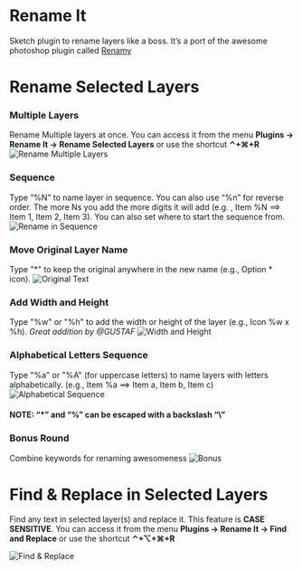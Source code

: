  Rename It
========

Sketch plugin to rename layers like a boss. It’s a port of the awesome photoshop plugin called [Renamy](http://www.renamy.com/)

# Rename Selected Layers
### Multiple Layers
Rename Multiple layers at once. You can access it from the menu **Plugins -> Rename It -> Rename Selected Layers** or use the shortcut **⌃+⌘+R**
![Rename Multiple Layers](http://x.rodrigosoares.me.s3.amazonaws.com/images/renameIt/Rename%20Multiple%20Layers.gif)

### Sequence
Type “%N” to name layer in sequence. You can also use “%n” for reverse order. The more Ns you add the more digits it will add (e.g. , Item %N ==> Item 1, Item 2, Item 3).
You can also set where to start the sequence from. 
![Rename in Sequence](http://x.rodrigosoares.me.s3.amazonaws.com/images/renameIt/Sequence.gif)

### Move Original Layer Name
Type "\*" to keep the original anywhere in the new name (e.g., Option \* icon).
![Original Text](http://x.rodrigosoares.me.s3.amazonaws.com/images/renameIt/Original%20Name.gif)

### Add Width and Height
Type "%w" or "%h" to add the width or height of the layer  (e.g., Icon %w x %h). *Great addition by @GU5TAF*
![Width and Height](http://x.rodrigosoares.me.s3.amazonaws.com/images/renameIt/Width%20and%20Height.gif)

### Alphabetical Letters Sequence
Type "%a" or "%A" (for uppercase letters) to name layers with letters alphabetically. (e.g., Item %a ==> Item a, Item b, Item c)
![Alphabetical Sequence](http://x.rodrigosoares.me.s3.amazonaws.com/images/renameIt/Alphabetical.gif)

#### NOTE: “*” and “%” can be escaped with a backslash “\”

### Bonus Round
Combine keywords for renaming awesomeness
![Bonus](http://x.rodrigosoares.me.s3.amazonaws.com/images/renameIt/Bonus.gif)


# Find & Replace in Selected Layers
Find any text in selected layer(s) and replace it. This feature is **CASE SENSITIVE**.
You can access it from the menu **Plugins -> Rename It -> Find and Replace** or use the shortcut **⌃+⌥+⌘+R**

![Find & Replace](http://x.rodrigosoares.me.s3.amazonaws.com/images/renameIt/Find%20Replace.gif)


